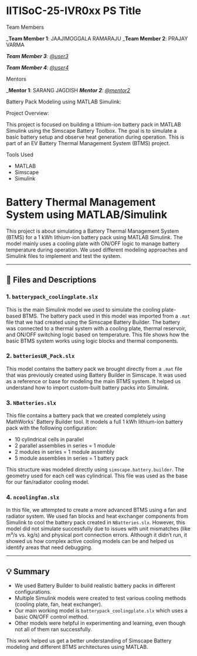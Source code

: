 # IITISoC-25-IVR0xx PS Title

Team Members

_**Team Member 1**:  JAAJIMOGGALA RAMARAJU
_**Team Member 2**:  PRAJAY VARMA

_**Team Member 3**:  [@user3](https://github.com/user3)_

_**Team Member 4**:  [@user4](https://github.com/user4)_

Mentors

_**Mentor 1**:  SARANG JAGDISH
_**Mentor 2**:  [@mentor2](https://github.com/mentor2)_

 Battery Pack Modeling using MATLAB Simulink:

 Project Overview:

This project is focused on building a lithium-ion battery pack in MATLAB Simulink using the Simscape Battery Toolbox. The goal is to simulate a basic battery setup and observe heat generation during operation. This is part of an EV Battery Thermal Management System (BTMS) project.


 

Tools Used

- MATLAB 
- Simscape 
- Simulink

# Battery Thermal Management System using MATLAB/Simulink

This project is about simulating a Battery Thermal Management System (BTMS) for a 1 kWh lithium-ion battery pack using MATLAB Simulink. The model mainly uses a cooling plate with ON/OFF logic to manage battery temperature during operation. We used different modeling approaches and Simulink files to implement and test the system.

---

## 🔧 Files and Descriptions

### 1. `batterypack_coolingplate.slx`

This is the main Simulink model we used to simulate the cooling plate-based BTMS. The battery pack used in this model was imported from a `.mat` file that we had created using the Simscape Battery Builder. The battery was connected to a thermal system with a cooling plate, thermal reservoir, and ON/OFF switching logic based on temperature. This file shows how the basic BTMS system works using logic blocks and thermal components.

### 2. `batteriesUR_Pack.slx`

This model contains the battery pack we brought directly from a `.mat` file that was previously created using Battery Builder in Simscape. It was used as a reference or base for modeling the main BTMS system. It helped us understand how to import custom-built battery packs into Simulink.

### 3. `NBatteries.slx`

This file contains a battery pack that we created completely using MathWorks' Battery Builder tool. It models a full 1 kWh lithium-ion battery pack with the following configuration:
- 10 cylindrical cells in parallel
- 2 parallel assemblies in series = 1 module
- 2 modules in series = 1 module assembly
- 5 module assemblies in series = 1 battery pack

This structure was modeled directly using `simscape.battery.builder`. The geometry used for each cell was cylindrical. This file was used as the base for our fan/radiator cooling model.

### 4. `ncoolingfan.slx`

In this file, we attempted to create a more advanced BTMS using a fan and radiator system. We used fan blocks and heat exchanger components from Simulink to cool the battery pack created in `NBatteries.slx`. However, this model did not simulate successfully due to issues with unit mismatches (like m³/s vs. kg/s) and physical port connection errors. Although it didn’t run, it showed us how complex active cooling models can be and helped us identify areas that need debugging.

---

## 💡 Summary

- We used Battery Builder to build realistic battery packs in different configurations.
- Multiple Simulink models were created to test various cooling methods (cooling plate, fan, heat exchanger).
- Our main working model is `batterypack_coolingplate.slx` which uses a basic ON/OFF control method.
- Other models were helpful in experimenting and learning, even though not all of them ran successfully.

This work helped us get a better understanding of Simscape Battery modeling and different BTMS architectures using MATLAB.

 

